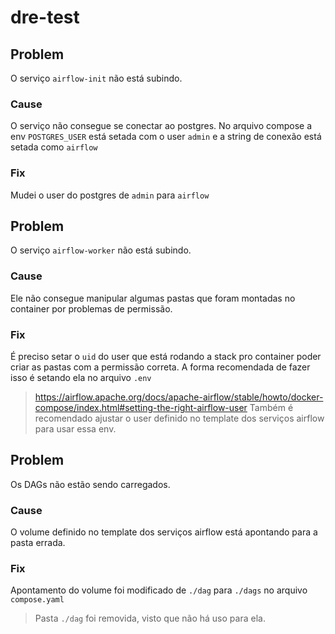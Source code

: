 # dre-test

## Problem
O serviço `airflow-init` não está subindo.
### Cause
O serviço não consegue se conectar ao postgres.
No arquivo compose a env `POSTGRES_USER` está setada com o user `admin` e a string de conexão está setada como `airflow`
### Fix
Mudei o user do postgres de `admin` para `airflow`


## Problem
O serviço `airflow-worker` não está subindo.
### Cause
Ele não consegue manipular algumas pastas que foram montadas no container por problemas de permissão.
### Fix
É preciso setar o `uid` do user que está rodando a stack pro container poder criar as pastas com a permissão correta.
A forma recomendada de fazer isso é setando ela no arquivo `.env`
> https://airflow.apache.org/docs/apache-airflow/stable/howto/docker-compose/index.html#setting-the-right-airflow-user
Também é recomendado ajustar o user definido no template dos serviços airflow para usar essa env.

## Problem
Os DAGs não estão sendo carregados.
### Cause
O volume definido no template dos serviços airflow está apontando para a pasta errada.
### Fix
Apontamento do volume foi modificado de `./dag` para `./dags` no arquivo `compose.yaml`
> Pasta `./dag` foi removida, visto que não há uso para ela.